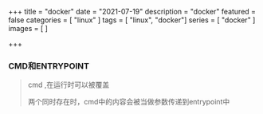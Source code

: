 +++
title = "docker"
date = "2021-07-19"
description = "docker"
featured = false
categories = [
  "linux"
]
tags = [
  "linux", "docker"]
series = [
  "docker"
]
images = [
]

+++

### CMD和ENTRYPOINT

> cmd ,在运行时可以被覆盖
>
> 两个同时存在时，cmd中的内容会被当做参数传递到entrypoint中